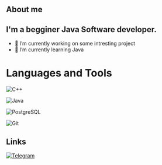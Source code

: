 
<!--
**mzoraida/mzoraida** is a ✨ _special_ ✨ repository because its `README.md` (this file) appears on your GitHub profile.

<!-- [![header](https://github.com/userlogout/userlogout/blob/main/assests/png.png)](https://repos.21-school.ru/chmackey) -->


## About me
## I'm a begginer Java Software developer.
- 🔭 I’m currently working on some intresting project
- 🌱 I’m currently learning Java

# Languages and Tools
![C++](https://img.shields.io/badge/C++-090909?style=for-the-badge&logo=C%2b%2b&logoColor=6296CC)

![Java](https://img.shields.io/badge/-Java-090909?style=for-the-badge&logo=Java&logoColor=E9D54D)

![PostgreSQL](https://img.shields.io/badge/-PostgreSQL-090909?style=for-the-badge&logo=PostgreSQL&logoColor=6296CC)

![Git](https://img.shields.io/badge/-Git-090909?style=for-the-badge&logo=Git&logoColor=СD4A4A)


<!-- ![SQL](https://img.shields.io/badge/-Sql-090909?style=for-the-badge&logo=mysql&logoColor=00648B) -->


## Links

[![Telegram](https://img.shields.io/badge/-Telegram-090909?style=for-the-badge&logo=telegram&logoColor=27A0D9)](https://t.me/marurant)
